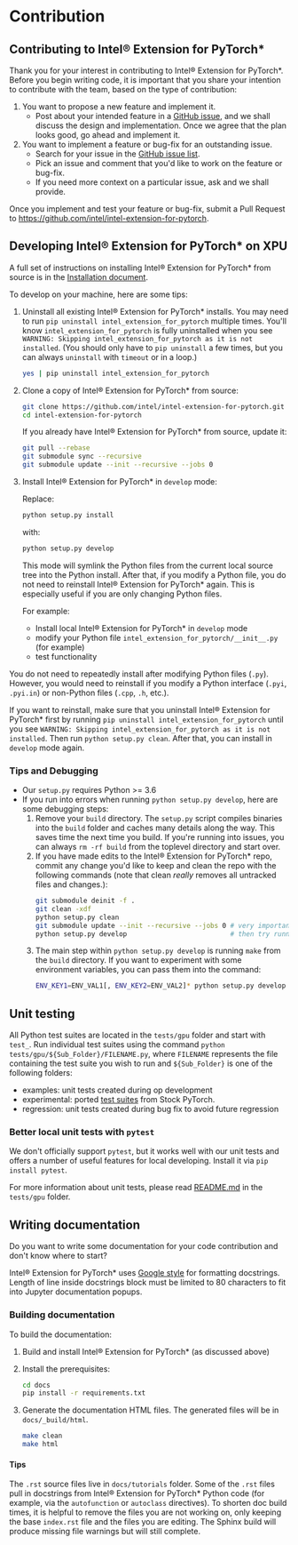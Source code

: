 Contribution
============

## Contributing to Intel® Extension for PyTorch\*

Thank you for your interest in contributing to Intel® Extension for PyTorch\*. Before you begin writing code, it is important that you share your intention to contribute with the team, based on the type of contribution:

1. You want to propose a new feature and implement it.
    - Post about your intended feature in a [GitHub issue](https://github.com/intel/intel-extension-for-pytorch/issues), and we shall discuss the design and implementation. Once we agree that the plan looks good, go ahead and implement it.
2. You want to implement a feature or bug-fix for an outstanding issue.
    - Search for your issue in the [GitHub issue list](https://github.com/intel/intel-extension-for-pytorch/issues).
    - Pick an issue and comment that you'd like to work on the feature or bug-fix.
    - If you need more context on a particular issue, ask and we shall provide.

Once you implement and test your feature or bug-fix, submit a Pull Request to https://github.com/intel/intel-extension-for-pytorch.

## Developing Intel® Extension for PyTorch\* on XPU

A full set of instructions on installing Intel® Extension for PyTorch\* from source is in the [Installation document](https://intel.github.io/intel-extension-for-pytorch/index.html#installation?platform=gpu&version=v2.1.30%2bxpu).

To develop on your machine, here are some tips:

1. Uninstall all existing Intel® Extension for PyTorch\* installs. You may need to run `pip uninstall intel_extension_for_pytorch` multiple times. You'll know `intel_extension_for_pytorch` is fully uninstalled when you see `WARNING: Skipping intel_extension_for_pytorch as it is not installed`. (You should only have to `pip uninstall` a few times, but you can always `uninstall` with `timeout` or in a loop.)

   ```bash
   yes | pip uninstall intel_extension_for_pytorch
   ```

2. Clone a copy of Intel® Extension for PyTorch\* from source:

   ```bash
   git clone https://github.com/intel/intel-extension-for-pytorch.git -b xpu-main
   cd intel-extension-for-pytorch
   ```

   If you already have Intel® Extension for PyTorch\* from source, update it:

   ```bash
   git pull --rebase
   git submodule sync --recursive
   git submodule update --init --recursive --jobs 0
   ```
   
3. Install Intel® Extension for PyTorch\* in `develop` mode:

   Replace:

   ```bash
   python setup.py install
   ```

   with:

   ```bash
   python setup.py develop
   ```

   This mode will symlink the Python files from the current local source tree into the Python install. After that, if you modify a Python file, you do not need to reinstall Intel® Extension for PyTorch\* again. This is especially useful if you are only changing Python files.

   For example:
   - Install local Intel® Extension for PyTorch\* in `develop` mode
   - modify your Python file `intel_extension_for_pytorch/__init__.py` (for example)
   - test functionality

You do not need to repeatedly install after modifying Python files (`.py`). However, you would need to reinstall if you modify a Python interface (`.pyi`, `.pyi.in`) or non-Python files (`.cpp`, `.h`, etc.).

If you want to reinstall, make sure that you uninstall Intel® Extension for PyTorch\* first by running `pip uninstall intel_extension_for_pytorch` until you see `WARNING: Skipping intel_extension_for_pytorch as it is not installed`. Then run `python setup.py clean`. After that, you can install in `develop` mode again.

### Tips and Debugging

* Our `setup.py` requires Python >= 3.6
* If you run into errors when running `python setup.py develop`, here are some debugging steps:
  1. Remove your `build` directory. The `setup.py` script compiles binaries into the `build` folder and caches many details along the way. This saves time the next time you build. If you're running into issues, you can always `rm -rf build` from the toplevel directory and start over.
  2. If you have made edits to the Intel® Extension for PyTorch\* repo, commit any change you'd like to keep and clean the repo with the following commands (note that clean _really_ removes all untracked files and changes.):
     ```bash
     git submodule deinit -f .
     git clean -xdf
     python setup.py clean
     git submodule update --init --recursive --jobs 0 # very important to sync the submodules
     python setup.py develop                          # then try running the command again
     ```
  3. The main step within `python setup.py develop` is running `make` from the `build` directory. If you want to experiment with some environment variables, you can pass them into the command:
     ```bash
     ENV_KEY1=ENV_VAL1[, ENV_KEY2=ENV_VAL2]* python setup.py develop
     ```

## Unit testing

All Python test suites are located in the `tests/gpu` folder and start with `test_`. Run individual test suites using the command `python tests/gpu/${Sub_Folder}/FILENAME.py`, where `FILENAME` represents the file containing the test suite you wish to run and `${Sub_Folder}` is one of the following folders:
- examples: unit tests created during op development
- experimental: ported [test suites](https://github.com/pytorch/pytorch/tree/main/test) from Stock PyTorch.
- regression: unit tests created during bug fix to avoid future regression

### Better local unit tests with `pytest`

We don't officially support `pytest`, but it works well with our unit tests and offers a number of useful features for local developing. Install it via `pip install pytest`.

For more information about unit tests, please read [README.md](https://github.com/intel/intel-extension-for-pytorch/blob/xpu-main/tests/gpu/README.md) in the `tests/gpu` folder.

## Writing documentation

Do you want to write some documentation for your code contribution and don't know where to start?

Intel® Extension for PyTorch\* uses [Google style](http://sphinxcontrib-napoleon.readthedocs.io/en/latest/example_google.html) for formatting docstrings. Length of line inside docstrings block must be limited to 80 characters to fit into Jupyter documentation popups.

### Building documentation

To build the documentation:

1. Build and install Intel® Extension for PyTorch\* (as discussed above)

2. Install the prerequisites:

   ```bash
   cd docs
   pip install -r requirements.txt
   ```

3. Generate the documentation HTML files. The generated files will be in `docs/_build/html`.

   ```bash
   make clean
   make html
   ```

#### Tips

The `.rst` source files live in `docs/tutorials` folder. Some of the `.rst` files pull in docstrings from Intel® Extension for PyTorch\* Python code (for example, via the `autofunction` or `autoclass` directives). To shorten doc build times, it is helpful to remove the files you are not working on, only keeping the base `index.rst` file and the files you are editing. The Sphinx build will produce missing file warnings but will still complete.

